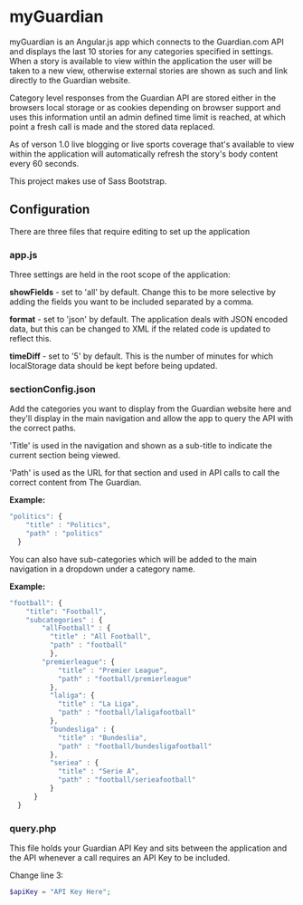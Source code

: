# myGuardian

myGuardian is an Angular.js app which connects to the Guardian.com API and displays the last 10 stories for any categories specified in settings. When a story is available to view within the application the user will be taken to a new view, otherwise external stories are shown as such and link directly to the Guardian website.

Category level responses from the Guardian API are stored either in the browsers local storage or as cookies depending on browser support and uses this information until an admin defined time limit is reached, at which point a fresh call is made and the stored data replaced.

As of verson 1.0 live blogging or live sports coverage that's available to view within the application will automatically refresh the story's body content every 60 seconds.

This project makes use of Sass Bootstrap.

## Configuration

There are three files that require editing to set up the application

### app.js

Three settings are held in the root scope of the application:

**showFields** - set to 'all' by default. Change this to be more selective by adding the fields you want to be included separated by a comma.

**format** - set to 'json' by default. The application deals with JSON encoded data, but this can be changed to XML if the related code is updated to reflect this.

**timeDiff** - set to '5' by default. This is the number of minutes for which localStorage data should be kept before being updated.

### sectionConfig.json

Add the categories you want to display from the Guardian website here and they'll display in the main navigation and allow the app to query the API with the correct paths.

'Title' is used in the navigation and shown as a sub-title to indicate the current section being viewed. 

'Path' is used as the URL for that section and used in API calls to call the correct content from The Guardian.

**Example:**

```javascript
"politics": {
    "title" : "Politics",
    "path" : "politics"
  }
```

You can also have sub-categories which will be added to the main navigation in a dropdown under a category name.

**Example:**

```javascript
"football": {
    "title": "Football",
    "subcategories" : {
        "allFootball" : {
          "title" : "All Football",
          "path" : "football"
          },
        "premierleague": {
            "title" : "Premier League",
            "path" : "football/premierleague"
          },
          "laliga": {
            "title" : "La Liga",
            "path" : "football/laligafootball"
          },
          "bundesliga" : {
            "title" : "Bundeslia",
            "path" : "football/bundesligafootball"
          },
          "seriea" : {
            "title" : "Serie A",
            "path" : "football/serieafootball"
          }
      }
  }
```

### query.php

This file holds your Guardian API Key and sits between the application and the API whenever a call requires an API Key to be included.

Change line 3:

```php
$apiKey = "API Key Here";
```
